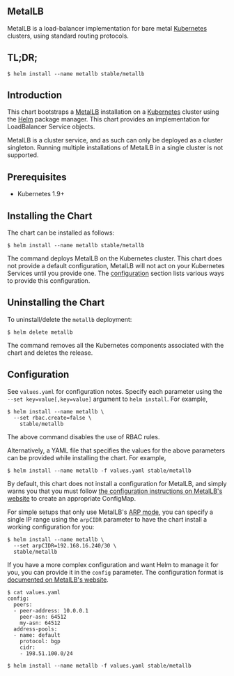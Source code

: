 MetalLB
-------

MetalLB is a load-balancer implementation for bare
metal [Kubernetes](https://kubernetes.io) clusters, using standard
routing protocols.

TL;DR;
------

```console
$ helm install --name metallb stable/metallb
```

Introduction
------------

This chart bootstraps a [MetalLB](https://metallb.universe.tf)
installation on a [Kubernetes](http://kubernetes.io) cluster using
the [Helm](https://helm.sh) package manager. This chart provides an
implementation for LoadBalancer Service objects.

MetalLB is a cluster service, and as such can only be deployed as a
cluster singleton. Running multiple installations of MetalLB in a
single cluster is not supported.

Prerequisites
-------------

-	Kubernetes 1.9+

Installing the Chart
--------------------

The chart can be installed as follows:

```console
$ helm install --name metallb stable/metallb
```

The command deploys MetalLB on the Kubernetes cluster. This chart does
not provide a default configuration, MetalLB will not act on your
Kubernetes Services until you provide
one. The [configuration](#configuration) section lists various ways to
provide this configuration.

Uninstalling the Chart
----------------------

To uninstall/delete the `metallb` deployment:

```console
$ helm delete metallb
```

The command removes all the Kubernetes components associated with the
chart and deletes the release.

Configuration
-------------

See `values.yaml` for configuration notes. Specify each parameter
using the `--set key=value[,key=value]` argument to `helm
install`. For example,

```console
$ helm install --name metallb \
  --set rbac.create=false \
    stable/metallb
```

The above command disables the use of RBAC rules.

Alternatively, a YAML file that specifies the values for the above
parameters can be provided while installing the chart. For example,

```console
$ helm install --name metallb -f values.yaml stable/metallb
```

By default, this chart does not install a configuration for MetalLB,
and simply warns you that you must
follow
[the configuration instructions on MetalLB's website](https://metallb.universe.tf/configuration/) to
create an appropriate ConfigMap.

For simple setups that only use
MetalLB's [ARP mode](https://metallb.universe.tf/concepts/arp-ndp/),
you can specify a single IP range using the `arpCIDR` parameter to
have the chart install a working configuration for you:

```console
$ helm install --name metallb \
  --set arpCIDR=192.168.16.240/30 \
  stable/metallb
```

If you have a more complex configuration and want Helm to manage it
for you, you can provide it in the `config` parameter. The
configuration format
is
[documented on MetalLB's website](https://metallb.universe.tf/configuration/).

```console
$ cat values.yaml
config:
  peers:
  - peer-address: 10.0.0.1
    peer-asn: 64512
    my-asn: 64512
  address-pools:
  - name: default
    protocol: bgp
    cidr:
    - 198.51.100.0/24

$ helm install --name metallb -f values.yaml stable/metallb
```
